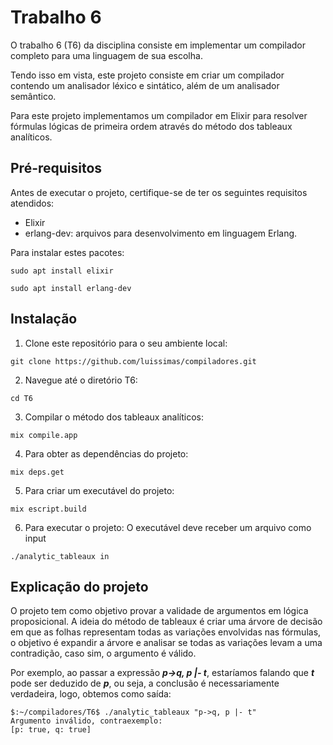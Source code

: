 # Trabalho 6
O trabalho 6 (T6) da disciplina consiste em implementar um compilador completo para uma linguagem de sua escolha.

Tendo isso em vista, este projeto consiste em criar um compilador contendo um analisador léxico e sintático, além de um analisador semântico.

Para este projeto implementamos um compilador em Elixir para resolver fórmulas lógicas de primeira ordem através do método dos tableaux analíticos.

## Pré-requisitos
Antes de executar o projeto, certifique-se de ter os seguintes requisitos atendidos:

- Elixir
- erlang-dev: arquivos para desenvolvimento em linguagem Erlang.

Para instalar estes pacotes:

``` shell
sudo apt install elixir

sudo apt install erlang-dev 
```

## Instalação
1. Clone este repositório para o seu ambiente local:

``` shell
git clone https://github.com/luissimas/compiladores.git
```

2. Navegue até o diretório T6:

``` shell
cd T6
```

3. Compilar o método dos tableaux analíticos:

``` shell
mix compile.app
```

4. Para obter as dependências do projeto:

``` shell
mix deps.get
```

5. Para criar um executável do projeto:

``` shell
mix escript.build
```

6. Para executar o projeto:
O executável deve receber um arquivo como input
``` shell
./analytic_tableaux in
```

## Explicação do projeto
O projeto tem como objetivo provar a validade de argumentos em lógica proposicional. A ideia do método de tableaux é criar uma árvore de decisão em que as folhas representam todas as variações envolvidas nas fórmulas, o objetivo é expandir a árvore e analisar se todas as variações levam a uma contradição, caso sim, o argumento é válido.

Por exemplo, ao passar a expressão ***p->q, p |- t***, estaríamos falando que ***t*** pode ser deduzido de ***p***, ou seja, a conclusão é necessariamente verdadeira, logo, obtemos como saída:

```shell
$:~/compiladores/T6$ ./analytic_tableaux "p->q, p |- t"
Argumento inválido, contraexemplo:
[p: true, q: true]
```

